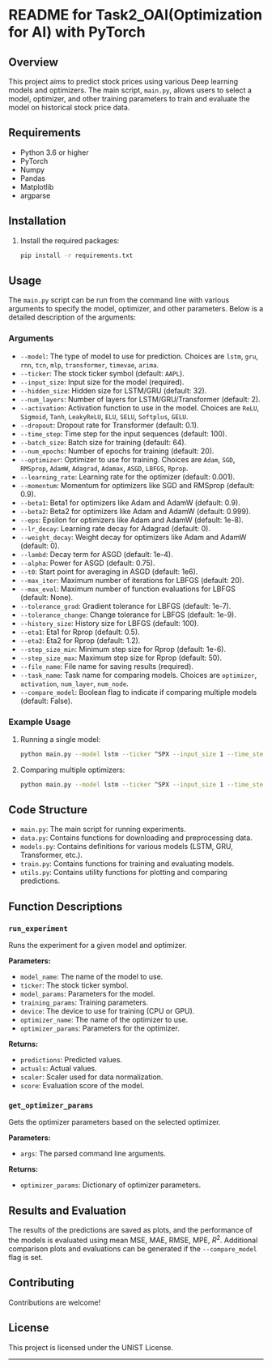 # README for Task2_OAI(Optimization for AI) with PyTorch

## Overview

This project aims to predict stock prices using various Deep learning models and optimizers. The main script, `main.py`, allows users to select a model, optimizer, and other training parameters to train and evaluate the model on historical stock price data.

## Requirements

-   Python 3.6 or higher
-   PyTorch
-   Numpy
-   Pandas
-   Matplotlib
-   argparse

## Installation

1. Install the required packages:
    ```bash
    pip install -r requirements.txt
    ```

## Usage

The `main.py` script can be run from the command line with various arguments to specify the model, optimizer, and other parameters. Below is a detailed description of the arguments:

### Arguments

-   `--model`: The type of model to use for prediction. Choices are `lstm`, `gru`, `rnn`, `tcn`, `mlp`, `transformer`, `timevae`, `arima`.
-   `--ticker`: The stock ticker symbol (default: `AAPL`).
-   `--input_size`: Input size for the model (required).
-   `--hidden_size`: Hidden size for LSTM/GRU (default: 32).
-   `--num_layers`: Number of layers for LSTM/GRU/Transformer (default: 2).
-   `--activation`: Activation function to use in the model. Choices are `ReLU`, `Sigmoid`, `Tanh`, `LeakyReLU`, `ELU`, `SELU`, `Softplus`, `GELU`.
-   `--dropout`: Dropout rate for Transformer (default: 0.1).
-   `--time_step`: Time step for the input sequences (default: 100).
-   `--batch_size`: Batch size for training (default: 64).
-   `--num_epochs`: Number of epochs for training (default: 20).
-   `--optimizer`: Optimizer to use for training. Choices are `Adam`, `SGD`, `RMSprop`, `AdamW`, `Adagrad`, `Adamax`, `ASGD`, `LBFGS`, `Rprop`.
-   `--learning_rate`: Learning rate for the optimizer (default: 0.001).
-   `--momentum`: Momentum for optimizers like SGD and RMSprop (default: 0.9).
-   `--beta1`: Beta1 for optimizers like Adam and AdamW (default: 0.9).
-   `--beta2`: Beta2 for optimizers like Adam and AdamW (default: 0.999).
-   `--eps`: Epsilon for optimizers like Adam and AdamW (default: 1e-8).
-   `--lr_decay`: Learning rate decay for Adagrad (default: 0).
-   `--weight_decay`: Weight decay for optimizers like Adam and AdamW (default: 0).
-   `--lambd`: Decay term for ASGD (default: 1e-4).
-   `--alpha`: Power for ASGD (default: 0.75).
-   `--t0`: Start point for averaging in ASGD (default: 1e6).
-   `--max_iter`: Maximum number of iterations for LBFGS (default: 20).
-   `--max_eval`: Maximum number of function evaluations for LBFGS (default: None).
-   `--tolerance_grad`: Gradient tolerance for LBFGS (default: 1e-7).
-   `--tolerance_change`: Change tolerance for LBFGS (default: 1e-9).
-   `--history_size`: History size for LBFGS (default: 100).
-   `--eta1`: Eta1 for Rprop (default: 0.5).
-   `--eta2`: Eta2 for Rprop (default: 1.2).
-   `--step_size_min`: Minimum step size for Rprop (default: 1e-6).
-   `--step_size_max`: Maximum step size for Rprop (default: 50).
-   `--file_name`: File name for saving results (required).
-   `--task_name`: Task name for comparing models. Choices are `optimizer`, `activation`, `num_layer`, `num_node`.
-   `--compare_model`: Boolean flag to indicate if comparing multiple models (default: False).

### Example Usage

1. Running a single model:

    ```bash
    python main.py --model lstm --ticker ^SPX --input_size 1 --time_step 50 --batch_size 64 --num_epochs 100 --file_name lstm
    ```

2. Comparing multiple optimizers:
    ```bash
    python main.py --model lstm --ticker ^SPX --input_size 1 --time_step 50 --batch_size 64 --num_epochs 100 --compare_model True --task_name activation --file_name temp
    ```

## Code Structure

-   `main.py`: The main script for running experiments.
-   `data.py`: Contains functions for downloading and preprocessing data.
-   `models.py`: Contains definitions for various models (LSTM, GRU, Transformer, etc.).
-   `train.py`: Contains functions for training and evaluating models.
-   `utils.py`: Contains utility functions for plotting and comparing predictions.

## Function Descriptions

### `run_experiment`

Runs the experiment for a given model and optimizer.

**Parameters:**

-   `model_name`: The name of the model to use.
-   `ticker`: The stock ticker symbol.
-   `model_params`: Parameters for the model.
-   `training_params`: Training parameters.
-   `device`: The device to use for training (CPU or GPU).
-   `optimizer_name`: The name of the optimizer to use.
-   `optimizer_params`: Parameters for the optimizer.

**Returns:**

-   `predictions`: Predicted values.
-   `actuals`: Actual values.
-   `scaler`: Scaler used for data normalization.
-   `score`: Evaluation score of the model.

### `get_optimizer_params`

Gets the optimizer parameters based on the selected optimizer.

**Parameters:**

-   `args`: The parsed command line arguments.

**Returns:**

-   `optimizer_params`: Dictionary of optimizer parameters.

## Results and Evaluation

The results of the predictions are saved as plots, and the performance of the models is evaluated using mean MSE, MAE, RMSE, MPE, $R^2$. Additional comparison plots and evaluations can be generated if the `--compare_model` flag is set.

## Contributing

Contributions are welcome!

## License

This project is licensed under the UNIST License.

---
